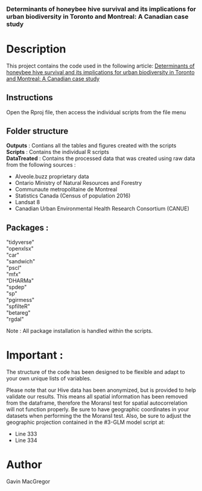 ### Determinants of honeybee hive survival and its implications for urban biodiversity in Toronto and Montreal: A Canadian case study

# Description
This project contains the code used in the following article: 
[Determinants of honeybee hive survival and its implications for urban biodiversity in Toronto and Montreal: A Canadian case study](https://www.sciencedirect.com/science/article/abs/pii/S0169204624000653)

## Instructions

Open the Rproj file, then access the individual scripts from the file menu <br/>

## Folder structure 

**Outputs** : Contians all the tables and figures created with the scripts <br/>
**Scripts** : Contains the individual R scripts <br/>
**DataTreated** : Contains the processed data that was created using raw data from the following sources : <br/>
- Alveole.buzz proprietary data <br/>
- Ontario Ministry of Natural Resources and Forestry <br/>
- Communaute metropolitaine de Montreal <br/>
- Statistics Canada (Census of population 2016) <br/>
- Landsat 8 <br/>
- Canadian Urban Environmental Health Research Consortium (CANUE) <br/>

## Packages : 
"tidyverse" <br/>
"openxlsx" <br/>
"car" <br/>
"sandwich" <br/>
"pscl" <br/>
"mfx" <br/>
"DHARMa" <br/>
"spdep" <br/>
"sp" <br/>
"pgirmess" <br/>
"spfilteR" <br/>
"betareg" <br/>
"rgdal" <br/>

Note : All package installation is handled within the scripts.

# Important :

The structure of the code has been designed to be flexible and adapt to your own unique lists of variables.

Please note that our Hive data has been anonymized, but is provided to help validate our results.
This means all spatial information has been removed from the dataframe, therefore the MoransI test for spatial autocorrelation will not function properly.
Be sure to have geographic coordinates in your datasets when performing the the MoransI test.
Also, be sure to adjust the geographic projection contained in the #3-GLM model script at:
 - Line 333 
 - Line 334  

# Author

Gavin MacGregor

